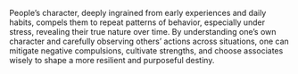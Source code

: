 People’s character, deeply ingrained from early experiences and daily habits, compels them to repeat patterns of behavior, especially under stress, revealing their true nature over time. By understanding one’s own character and carefully observing others’ actions across situations, one can mitigate negative compulsions, cultivate strengths, and choose associates wisely to shape a more resilient and purposeful destiny.
